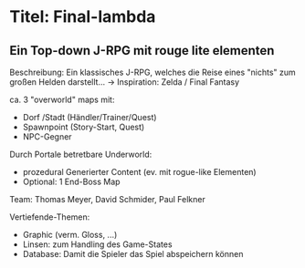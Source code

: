 # Titel:  **Final-lambda**
## Ein Top-down J-RPG mit rouge lite elementen


Beschreibung:
Ein klassisches J-RPG, welches die Reise eines "nichts" zum großen Helden darstellt...
-> Inspiration: Zelda / Final Fantasy

ca. 3 "overworld" maps mit:
- Dorf /Stadt (Händler/Trainer/Quest)
- Spawnpoint (Story-Start, Quest)
- NPC-Gegner

Durch Portale betretbare Underworld:
- prozedural Generierter Content (ev. mit rogue-like Elementen)
- Optional: 1 End-Boss Map



Team: Thomas Meyer, David Schmider, Paul Felkner

Vertiefende-Themen:
- Graphic (verm. Gloss, ...)
- Linsen: zum Handling des Game-States 
- Database: Damit die Spieler das Spiel abspeichern können